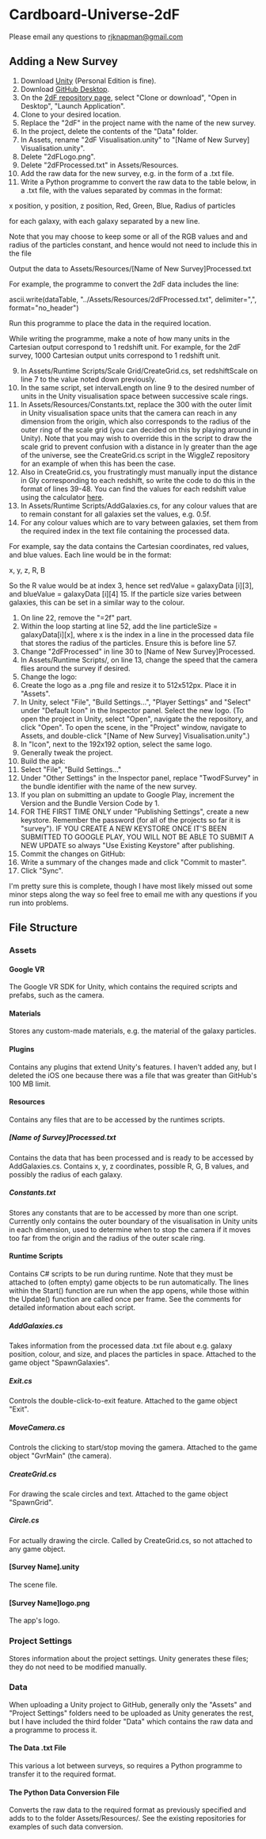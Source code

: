 # Cardboard-Universe-2dF
Please email any questions to rjknapman@gmail.com

## Adding a New Survey
1. Download [Unity](https://unity3d.com/) (Personal Edition is fine).
2. Download [GitHub Desktop](https://desktop.github.com/).
3. On the [2dF repository page](https://github.com/RossKnapman/Cardboard-Universe-2dF), select "Clone or download", "Open in Desktop", "Launch Application".
4. Clone to your desired location.
5. Replace the "2dF" in the project name with the name of the new survey.
6. In the project, delete the contents of the "Data" folder.
7. In Assets, rename "2dF Visualisation.unity" to "[Name of New Survey] Visualisation.unity".
8. Delete "2dFLogo.png".
7. Delete "2dFProcessed.txt" in Assets/Resources.
7. Add the raw data for the new survey, e.g. in the form of a .txt file.
8. Write a Python programme to convert the raw data to the table below, in a .txt file, with the values separated by commas in the format:

  x position, y position, z position, Red, Green, Blue, Radius of particles
  
  for each galaxy, with each galaxy separated by a new line.

  Note that you may choose to keep some or all of the RGB values and and radius of the particles constant, and hence would not need to include this in the file

  Output the data to Assets/Resources/[Name of New Survey]Processed.txt

  For example, the programme to convert the 2dF data includes the line:

  ascii.write(dataTable, "../Assets/Resources/2dFProcessed.txt", delimiter=",", format="no_header")

  Run this programme to place the data in the required location.

  While writing the programme, make a note of how many units in the Cartesian output correspond to 1 redshift unit. For example, for the 2dF survey, 1000 Cartesian output units correspond to 1 redshift unit.

9. In Assets/Runtime Scripts/Scale Grid/CreateGrid.cs, set redshiftScale on line 7 to the value noted down previously.
10. In the same script, set intervalLength on line 9 to the desired number of units in the Unity visualisation space between successive scale rings.
11. In Assets/Resources/Constants.txt, replace the 300 with the outer limit in Unity visualisation space units that the camera can reach in any dimension from the origin, which also corresponds to the radius of the outer ring of the scale grid (you can decided on this by playing around in Unity). Note that you may wish to override this in the script to draw the scale grid to prevent confusion with a distance in ly greater than the age of the universe, see the CreateGrid.cs script in the WiggleZ repository for an example of when this has been the case.
12. Also in CreateGrid.cs, you frustratingly must manually input the distance in Gly corresponding to each redshift, so write the code to do this in the format of lines 39-48. You can find the values for each redshift value using the calculator [here](http://www.astro.ucla.edu/~wright/CosmoCalc.html).
13. In Assets/Runtime Scripts/AddGalaxies.cs, for any colour values that are to remain constant for all galaxies set the values, e.g. 0.5f.
14. For any colour values which are to vary between galaxies, set them from the required index in the text file containing the processed data.

  For example, say the data contains the Cartesian coordinates, red values, and blue values. Each line would be in the format:
  
  x, y, z, R, B
  
  So the R value would be at index 3, hence set redValue = galaxyData [i][3], and blueValue = galaxyData [i][4]
15. If the particle size varies between galaxies, this can be set in a similar way to the colour.
  1. On line 22, remove the "=2f" part.
  2. Within the loop starting at line 52, add the line particleSize = galaxyData[i][x], where x is the index in a line in the processed data file that stores the radius of the particles. Ensure this is before line 57.
16. Change "2dFProcessed" in line 30 to [Name of New Survey]Processed.
17. In Assets/Runtime Scripts/, on line 13, change the speed that the camera flies around the survey if desired.
18. Change the logo:
  1. Create the logo as a .png file and resize it to 512x512px. Place it in "Assets".
  1. In Unity, select "File", "Build Settings...", "Player Settings" and "Select" under "Default Icon" in the Inspector panel. Select the new logo. (To open the project in Unity, select "Open", navigate the the repository, and click "Open". To open the scene, in the "Project" window, navigate to Assets, and double-click "[Name of New Survey] Visualisation.unity".)
  2. In "Icon", next to the 192x192 option, select the same logo.
19. Generally tweak the project.
20. Build the apk:
  1. Select "File", "Build Settings..."
  2. Under "Other Settings" in the Inspector panel, replace "TwodFSurvey" in the bundle identifier with the name of the new survey.
  3. If you plan on submitting an update to Google Play, increment the Version and the Bundle Version Code by 1.
  4. FOR THE FIRST TIME ONLY under "Publishing Settings", create a new keystore. Remember the password (for all of the projects so far it is "survey"). IF YOU CREATE A NEW KEYSTORE ONCE IT'S BEEN SUBMITTED TO GOOGLE PLAY, YOU WILL NOT BE ABLE TO SUBMIT A NEW UPDATE so always "Use Existing Keystore" after publishing.
21. Commit the changes on GitHub:
  1. Write a summary of the changes made and click "Commit to master".
  2. Click "Sync".

I'm pretty sure this is complete, though I have most likely missed out some minor steps along the way so feel free to email me with any questions if you run into problems.

## File Structure

### Assets

#### Google VR
The Google VR SDK for Unity, which contains the required scripts and prefabs, such as the camera.

#### Materials
Stores any custom-made materials, e.g. the material of the galaxy particles.

#### Plugins
Contains any plugins that extend Unity's features. I haven't added any, but I deleted the iOS one because there was a file that was greater than GitHub's 100 MB limit.

#### Resources
Contains any files that are to be accessed by the runtimes scripts.
##### [Name of Survey]Processed.txt
Contains the data that has been processed and is ready to be accessed by AddGalaxies.cs. Contains x, y, z coordinates, possible R, G, B values, and possibly the radius of each galaxy.
##### Constants.txt
Stores any constants that are to be accessed by more than one script. Currently only contains the outer boundary of the visualisation in Unity units in each dimension, used to determine when to stop the camera if it moves too far from the origin and the radius of the outer scale ring.

#### Runtime Scripts
Contains C# scripts to be run during runtime. Note that they must be attached to (often empty) game objects to be run automatically. The lines within the Start() function are run when the app opens, while those within the Update() function are called once per frame. See the comments for detailed information about each script.
##### AddGalaxies.cs
Takes information from the processed data .txt file about e.g. galaxy position, colour, and size, and places the particles in space. Attached to the game object "SpawnGalaxies".
##### Exit.cs
Controls the double-click-to-exit feature. Attached to the game object "Exit".
##### MoveCamera.cs
Controls the clicking to start/stop moving the gamera. Attached to the game object "GvrMain" (the camera).
##### CreateGrid.cs
For drawing the scale circles and text. Attached to the game object "SpawnGrid".
##### Circle.cs
For actually drawing the circle. Called by CreateGrid.cs, so not attached to any game object.

#### [Survey Name].unity
The scene file.

#### [Survey Name]logo.png
The app's logo.

### Project Settings
Stores information about the project settings. Unity generates these files; they do not need to be modified manually.

### Data
When uploading a Unity project to GitHub, generally only the "Assets" and "Project Settings" folders need to be uploaded as Unity generates the rest, but I have included the third folder "Data" which contains the raw data and a programme to process it.

#### The Data .txt File
This various a lot between surveys, so requires a Python programme to transfer it to the required format.

#### The Python Data Conversion File
Converts the raw data to the required format as previously specified and adds to to the folder Assets/Resources/. See the existing repositories for examples of such data conversion.
